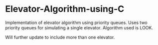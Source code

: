 # Elevator-Algorithm-using-C
Implementation of elevator algorithm using priority queues.
Uses two priority queues for simulating a single elevator.
Algorithm used is LOOK.

Will further update to include more than one elevator.
